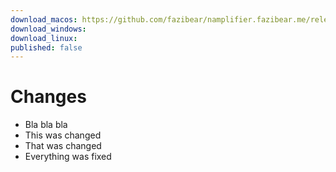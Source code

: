 ```yaml
---
download_macos: https://github.com/fazibear/namplifier.fazibear.me/releases/download/0.0.0/namplifier.pkg
download_windows:
download_linux:
published: false
---
```


# Changes

* Bla bla bla
* This was changed
* That was changed
* Everything was fixed
